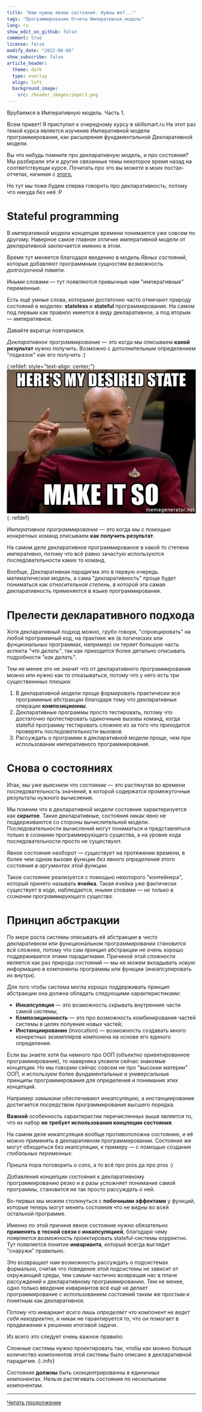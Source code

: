 ```yaml
---
title: "Нам нужны явные состояния. Нужны же?..."
tags: "Программирование Отчеты Императивная_модель"
lang: ru
show_edit_on_github: false
comment: true
license: false
modify_date: "2022-06-06"
show_subscribe: false
article_header:
  theme: dark
  type: overlay
  align: left
  background_image:
    src: /header_images/imper1.png
---
```


Врубаемся в Императивную модель. Часть 1.
<!--more--> 

Всем привет! Я приступил к очередному курсу в skillsmart.ru 
На этот раз темой курса является изучение Императивной модели программирования, как расширения фундаментальной Декларативной модели.

Вы что нибудь помните про декларативную модель, и про состояния?
Мы разбирали эти и другие связанные темы некоторое время назад на соответствуещм курсе. Почитать про это вы можете в моих постах-отчетах, начиная с [этого.](/2022/02/06/hack_in_declarative_model.html)

Но тут мы тоже будем сперва говорить про декларативность, потому что никуда без неё :P

# Stateful programming

В императивной модели концепция времени понимается уже совсем по другому. Наверное самое главное отличие императивной модели от декларативной заключается именно в этом.

Время тут меняется благодаря введению в модель *Явных состояний*, которые добавляют программным сущностям возможность *долгосрочной памяти*.

Иными словами — тут появляются привычные нам "императивные" переменные.

Есть ещё умные слова, которыми достаточно часто отмечают природу состояний в моделях: **stateless** и **stateful** программирование. На самом под первым как правило имеется в виду декларативное, а под вторым — императивное.

Давайте вкратце повторимся.

*Декларативное программирование* — это когда мы описываем **какой результат** нужно получить. Возможно с дополнительным определением "подказок" как его получить :)

{:refdef: style="text-align: center;"}
![Рекурсивные кролики](/images/declarative_meme.jpeg)
{: refdef}

*Императивное программирование* — это когда мы с помощью конкретных команд описываем **как получить результат**. 


На самом деле декларативное программированое в какой то степени императивно, потому что всё равно зачастую используются последовательности каких то команд. 

Вообще, Декларативная парадигма это в первую очередь математическая модель, а сама "декларативность" проще будет пониматься как *относительная степень*, в которой эта самая декларативность применяется в языке программирования. 


# Прелести декларативного подхода

Хотя декларативный подход можно, грубо говоря, "спроецировать" на любой программный код, на практике же (в логических или фунциональных программах, например) он теряет большую часть аспекта *"что делать"*, так как приходится более детально описывать подробности *"как делать"*.

Тем не менее это не значит что от декларативного программирования можно или нужно как то отказываться, потому что у него есть три существеннных плюшки:

1. В декларативной модели проще формировать практически все программные абстракции благодаря тому что декларативные операции **композиционны**.
2. Декларативные программы просто тестировать, потому что достаточно протестировать одиночныне вызовы команд, когда stateful программу тестировать сложнее из за того что приходится проверять *последовательности вызовов*. 
3. Рассуждать о программи в декларативной модели проще, чем при использовании императивного программирования.

# Снова о состояниях

Итак, мы уже выяснили что *состояние* — это растянутая во времени последовательность значений, в которой содержатся промежуточные результаты нужного вычисления.

Мы помним что в декларативной модели состояние характеризуется как **скрытое**. Такие декларативные, состояния никак *явно* не поддерживаются со стороны вычислительной модели. Последовательности вычислений могут пониматься и представляться только в сознании программирующего существа, а на уровне кода последовательности просто не существуют.

Явное состояние наоборот — *существует* на протяжении времени, в более чем одном вызове функции *без явного определения этого состояния в аргументах этой функции*.

Такое состояние реализуется с помощью некоторого "контейнера", который принято называть **ячейка**. Такая ячейка уже фактически существует в коде, наблюдается, иными словами — *не только в сознании программирующего существа.*

# Принцип абстракции

По мере роста системы описывать её абстракции в чисто декларативном или функциональном программировании становится всё сложнее, потому что сам *принцип* абстракции не очень хорошо поддерживается этими парадигмами. Причиной этой сложности является как раз природа состояний — мы не можем вкладывать *новую* информацию в компоненты программы или функции (инкапсулировать их внутри).

Для того чтобы система могла хорошо поддерживать принцип абстракции она должна обладать следующими характеристиками:

- **Инкапсуляция** — это возможность скрывать внутренние части самой системы;
- **Композиционность** — это про возможность комбинирования частей системы в целях полуения новых частей;
- **Инстанциирование** (invocation) — возможность создавать много конкретных экземпляров компонена на основе его единого определения. 

Если вы знаете хотя бы немного про ООП (объектно ориентированное программирование), то наверняка уловили сейчас знакомые концепции. Но мы говорим сейчас совсем не про "высокии материи" ООП, и используем более фундаментальные и универсальные принципы программирования для определения и понимания этих концепций.

Например *замыкани* обеспечивают инкапсуляцию, а инстанциирование достигается посредством программирования высшего порядка.

**Важной** особенность характеристик перечисленных выше является то, что их набор **не требует использования концпеции состояния**.

На самом деле инкапсуляция вообще противоположна состоянию, и её можно применять в декларативном программировании. Состояния же могут обходиться без икапсуляции, к примеру — с помощью создания *глобальных переменных*.

Пришла пора поговорить о cons, а то всё про pros да про pros :)

Добавления концепции состояния к декларативному программированию резко и в разы усложняет понимание самой программы, становится не так просто рассуждать о ней. 

Во-первых мы можем столкнуться с **побочными эффектами** у функций, которые теперь могут менять состояния что не видны во всей остальной программе.

Именно по этой причине явное состояние нужно обязательно **применять в тесной связи с инкапсуляцией**, благодаря чему появляется возможность проектировать stateful-системы корректно. Тут появляется понитие **инварианта**, который всегда выглядит "снаружи" правильно. 

Это возвращает нам возможность рассуждать о подсистемах формально, считая что поведение этой подсистемы не зависит от окружающей среды, тем самым частично возвращая нас в плане рассуждений к декларативному программированию. Тем не менее, одно только введение инвариантов всё ещё не делает программирование с использованием состояний таким же простым и понятным как декларативное.

Потому что инвариант *всего лишь определяет что компонент не ведет себя некорректно*, и никак не гарантируется то, что он помогает в продвижении к решению итоговой задачи. 

Из всего это следует очень важное правило:

Сложные системы нужно проектировать так, чтобы как можно больше количество компонентов этой системы было описано в декларативной парадигме.
{:.info} 

Состояния **должны** быть сконцентрированны в единичных компонентах. Нельзя растягивать состояния по несколькоим компонентам.

---

[Читать продолжение](/2022/06/13/hack_in_imperative_2.html)